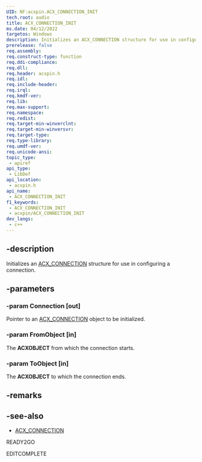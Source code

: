 ```yaml
---
UID: NF:acxpin.ACX_CONNECTION_INIT
tech.root: audio
title: ACX_CONNECTION_INIT
ms.date: 04/12/2022
targetos: Windows
description: Initializes an ACX_CONNECTION structure for use in configuring a connection.
prerelease: false
req.assembly: 
req.construct-type: function
req.ddi-compliance: 
req.dll: 
req.header: acxpin.h
req.idl: 
req.include-header: 
req.irql: 
req.kmdf-ver: 
req.lib: 
req.max-support: 
req.namespace: 
req.redist: 
req.target-min-winverclnt: 
req.target-min-winversvr: 
req.target-type: 
req.type-library: 
req.umdf-ver: 
req.unicode-ansi: 
topic_type:
 - apiref
api_type:
 - LibDef
api_location:
 - acxpin.h
api_name:
 - ACX_CONNECTION_INIT
f1_keywords:
 - ACX_CONNECTION_INIT
 - acxpin/ACX_CONNECTION_INIT
dev_langs:
 - c++
---
```


## -description

Initializes an [ACX_CONNECTION](ns-acxpin-acx_connection.md) structure for use in configuring a connection.

## -parameters

### -param Connection [out]

Pointer to an [ACX_CONNECTION](ns-acxpin-acx_connection.md) object to be initialized.

### -param FromObject [in]

The **ACXOBJECT** from which the connection starts.

### -param ToObject [in]

The **ACXOBJECT** to which the connection ends.

## -remarks

## -see-also

- [ACX_CONNECTION](ns-acxpin-acx_connection.md)

READY2GO

EDITCOMPLETE
